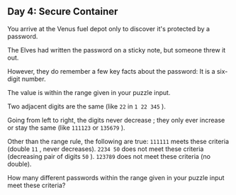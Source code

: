 ## Day 4: Secure Container

 You arrive at the Venus fuel depot only to discover it's protected by a password.

The Elves had written the password on a sticky note, but someone threw it out.

However, they do remember a few key facts about the password: It is a six-digit number.

The value is within the range given in your puzzle input.

Two adjacent digits are the same (like ` 22 ` in ` 1 22 345 ` ).

Going from left to right, the digits never decrease ; they only ever increase or stay the same (like ` 111123 ` or ` 135679 ` ).

Other than the range rule, the following are true: ` 111111 ` meets these criteria (double ` 11 ` , never decreases). ` 2234 50 ` does not meet these criteria (decreasing pair of digits ` 50 ` ). ` 123789 ` does not meet these criteria (no double).

How many different passwords within the range given in your puzzle input meet these criteria? 
